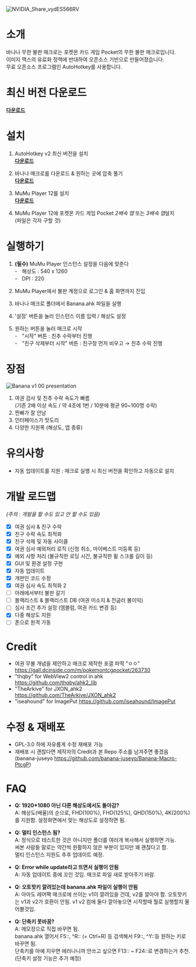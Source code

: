 ![NVIDIA_Share_vydES566RV](https://github.com/user-attachments/assets/0b2df3f6-c42b-417b-90f1-088b1fc80e1f)
  
# 소개
바나나 무한 불판 매크로는 포켓몬 카드 게임 Pocket의 무한 불판 매크로입니다.  
이미지 맥스의 유료화 정책에 반대하여 오픈소스 기반으로 만들어졌습니다.  
무료 오픈소스 프로그램인 AutoHotkey를 사용합니다.  

# 최신 버전 다운로드
[**다운로드**](https://github.com/banana-juseyo/Banana-Macro-PtcgP/archive/refs/heads/main.zip)  
  
# 설치
1. AutoHotkey v2 최신 버전을 설치  
[**다운로드**](https://www.autohotkey.com/download/ahk-v2.exe)  
  
2. 바나나 매크로를 다운로드 & 원하는 곳에 압축 풀기  
[**다운로드**](https://github.com/banana-juseyo/Banana-Macro-PtcgP/archive/refs/heads/main.zip)  
  
3. MuMu Player 12를 설치  
[**다운로드**](https://adl.easebar.com/d/g/mumu/c/mumuglobal?type=pc&direct=1)  
  
4.  MuMu Player 12에 포켓몬 카드 게임 Pocket *2배속 앱* 또는 *3배속 앱*설치  
(파일은 각자 구할 것)  


# 실행하기
1. **(필수)** MuMu Player 인스턴스 설정을 다음에 맞춘다  
     -ㅤ해상도 : 540 x 1260  
     -ㅤDPI : 220  
  
2. MuMu Player에서 불판 계정으로 로그인 & 홈 화면까지 진입  
  
3. 바나나 매크로 폴더에서 Banana.ahk 파일을 실행  
  
4. '설정' 버튼을 눌러 인스턴스 이름 입력 / 해상도 설정  
  
5. 원하는 버튼을 눌러 매크로 시작  
     -ㅤ"시작" 버튼 : 친추 수락부터 진행  
     -ㅤ"친구 삭제부터 시작" 버튼 : 친구창 먼저 비우고 → 친추 수락 진행  
  
# 장점  
![Banana v1 00 presentation](https://github.com/user-attachments/assets/e45086e5-18a1-4ace-a460-1fe25f392436)  
   
1. 여권 검사 및 친추 수락 속도가 빠름  
(기존 2배 이상 속도 / 약 4초에 1번 / 10분에 평균 90~100명 수락)  
2. 찐빠가 잘 안남  
3. 인터페이스가 맛도리
4. 다양한 지원폭 (해상도, 앱 종류)
     
# 유의사항
- 자동 업데이트를 지원 : 매크로 실행 시 최신 버전을 확인하고 자동으로 설치  
  
# 개발 로드맵
*(주의 : 개발을 할 수도 있고 안 할 수도 있음)*
 - [x] 여권 심사 & 친구 수락
 - [x] 친구 수락 속도 최적화
 - [x] 친구 삭제 및 자동 사이클
 - [x] 여권 심사 예외처리 로직
 (신청 취소, 마이베스트 미등록 등)
 - [x] 예외 사항 처리
 (불규칙한 로딩 시간, 불규칙한 휠 스크롤 길이 등)
 - [x] GUI 및 환경 설정 구현
 - [x] 자동 업데이트
 - [x] 개판인 코드 수정
 - [x] 여권 심사 속도 최적화 2
 - [ ] 아래에서부터 불판 갈기
 - [ ] 블랙리스트 & 블랙리스트 DB
(여권 미소지 & 전굽러 불이익)
 - [ ] 심사 조건 추가 설정
(엠블럼, 여권 카드 변경 등)
 - [x] 다중 해상도 지원
 - [ ] 폰으로 원격 가동
  
# Credit
- 여권 무불 개념을 제안하고 매크로 제작한 포갤 파딱 "ㅇㅇ"  
https://gall.dcinside.com/m/pokemontcgpocket/263730  
- "thqby" for WebView2 control in ahk  
https://github.com/thqby/ahk2_lib  
- "TheArkive" for JXON_ahk2  
https://github.com/TheArkive/JXON_ahk2
- "iseahound" for ImagePut
https://github.com/iseahound/ImagePut
  
# 수정 & 재배포
- GPL-3.0 하에 자유롭게 수정 재배포 가능
- 재배포 시 괜찮다면 제작자의 Credit과 본 Repo 주소를 남겨주면 좋겠음  
(banana-juseyo https://github.com/banana-juseyo/Banana-Macro-PtcgP)  
  
# FAQ  
- **Q: 1920*1080 아닌 다른 해상도에서도 돌아감?**  
A: 해상도(배율)의 순으로, FHD(100%), FHD(125%), QHD(150%), 4K(200%)를 지원함.
설정화면에서 맞는 해상도로 설정하면 됨.
  
- **Q: 멀티 인스턴스 됨?**  
A: 정식으로 테스트한 것은 아니지만 폴더를 여러개 복사해서 실행하면 가능.  
써본 사람들 말로는 약간씩 원활하지 않은 부분이 있지만 꽤 괜찮다고 함.  
멀티 인스턴스 지원도 추후 업데이트 예정.  
  
- **Q: Error while update라고 뜨면서 실행이 안됨**  
A: 자동 업데이트 중에 꼬인 것임. 매크로 파일 새로 받아주기 바람.  

- **Q: 오토핫키 깔려있는데 banana.ahk 파일이 실행이 안됨**  
A: 아마도 레어팩 매크로에 쓰이는 v1이 깔려있을 건데, v2를 깔아야 함.
오토핫키는 v1과 v2가 호환이 안됨.
v1 v2 컴에 둘다 깔아놓으면 시작할때 뭘로 실행할지 물어볼것임.  
  
- **Q: 단축키 못바꿈?**  
A: 메모장으로 직접 바꾸면 됨.  
banana.ahk 열어서 F5::, ^R:: (= Ctrl+R) 등 검색해서 F9::, ^Y::등 원하는 키로 바꾸면 됨.  
단축키를 아예 지우면 에러나니까 안쓰고 싶으면 F13:: ~ F24::로 변경하는거 추천.  
(단축키 설정 기능은 추가 예정)  
  

